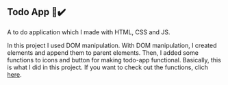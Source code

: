 ## Todo App 📝✔️

A to do application which I made with HTML, CSS and JS.

In this project I used DOM manipulation. With DOM manipulation, I created elements and append them to parent elements. Then, I added some functions to icons and button for making todo-app functional. Basically, this is what I did in this project. If you want to check out the functions, clich [here](index.js). 